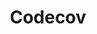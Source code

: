 ---
codehost: https://github.com/codecov
guide: https://github.com/codecov/media/tree/master/logos
images:
- codecovio-icon.svg
- codecovio-ar21.svg
logohandle: codecovio
sort: codecov
title: Codecov
twitter: https://x.com/codecov
website: https://codecov.io/
---